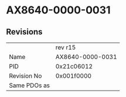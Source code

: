 # AX8640-0000-0031

## Revisions
<table>
<tr>
<td></td>
<td>rev r15</td>
</tr>
<tr>
<td>Name</td>
<td>AX8640-0000-0031</td>
</tr>
<tr>
<td>PID</td>
<td>0x21c06012</td>
</tr>
<tr>
<td>Revision No</td>
<td>0x001f0000</td>
</tr>
<tr>
<td>Same PDOs as</td>
<td></td>
</tr>
</table>

